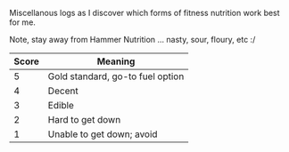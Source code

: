 Miscellanous logs as I discover which forms of fitness nutrition work best for me.

Note, stay away from Hammer Nutrition ... nasty, sour, floury, etc :/

| Score | Meaning |
|-------|---------|
| 5 | Gold standard, go-to fuel option |
| 4 | Decent |
| 3 | Edible |
| 2 | Hard to get down |
| 1 | Unable to get down; avoid |


